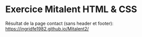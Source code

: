 # Exercice Mitalent HTML & CSS

Résultat de la page contact (sans header et footer): https://ingridfe1982.github.io/Mitalent2/
